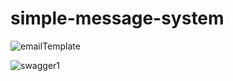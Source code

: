 # simple-message-system

![emailTemplate](https://github.com/scexamples/simple-message-system/assets/15854708/750b2cbc-783c-44ab-ae5e-0dcee17029a8)

![swagger1](https://github.com/scexamples/simple-message-system/assets/15854708/cc2248bb-d5ba-4355-b808-6a8bbeaed1f4)

